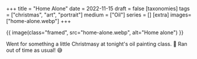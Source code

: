 +++
title = "Home Alone"
date = 2022-11-15
draft =  false
[taxonomies]
tags = ["christmas", "art", "portrait"]
medium = ["Oil"]
series = []
[extra]
images= ["home-alone.webp"]
+++

{{ image(class="framed", src="home-alone.webp", alt="Home alone") }}

Went for something a little Christmasy at tonight's oil painting class. 🎄 Ran out of time as usual! 😅
